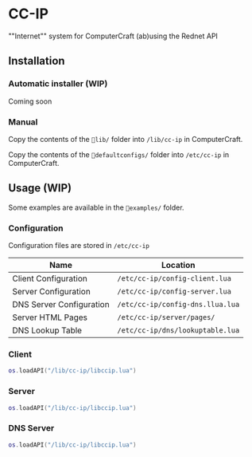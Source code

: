# CC-IP

""Internet"" system for ComputerCraft (ab)using the Rednet API

## Installation
### Automatic installer (WIP)
Coming soon

### Manual
Copy the contents of the `📁lib/` folder into `/lib/cc-ip` in ComputerCraft.

Copy the contents of the `📁defaultconfigs/` folder into `/etc/cc-ip` in ComputerCraft.

## Usage (WIP)
Some examples are available in the `📁examples/` folder.

### Configuration
Configuration files are stored in `/etc/cc-ip`

| Name | Location |
| ---- | -------- |
| Client Configuration | `/etc/cc-ip/config-client.lua` |
| Server Configuration | `/etc/cc-ip/config-server.lua` |
| DNS Server Configuration | `/etc/cc-ip/config-dns.llua.lua` |
| Server HTML Pages | `/etc/cc-ip/server/pages/` |
| DNS Lookup Table | `/etc/cc-ip/dns/lookuptable.lua` |

### Client
```lua
os.loadAPI("/lib/cc-ip/libccip.lua")
```

### Server
```lua
os.loadAPI("/lib/cc-ip/libccip.lua")
```

### DNS Server
```lua
os.loadAPI("/lib/cc-ip/libccip.lua")
```
